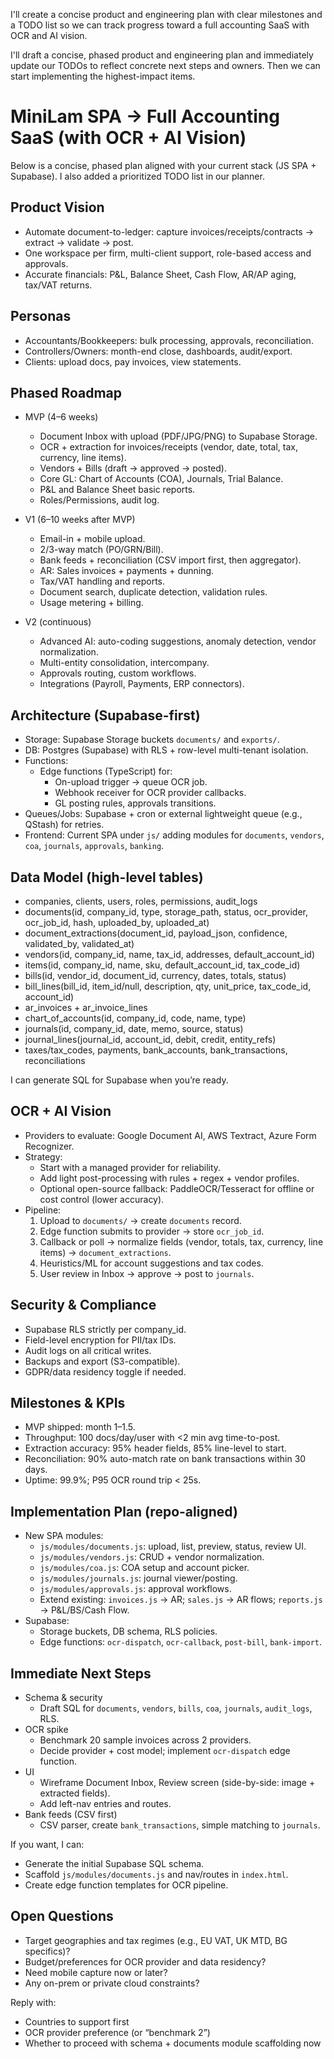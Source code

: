 I'll create a concise product and engineering plan with clear milestones and a TODO list so we can track progress toward a full accounting SaaS with OCR and AI vision.

I'll draft a concise, phased product and engineering plan and immediately update our TODOs to reflect concrete next steps and owners. Then we can start implementing the highest-impact items.

# MiniLam SPA → Full Accounting SaaS (with OCR + AI Vision)

Below is a concise, phased plan aligned with your current stack (JS SPA + Supabase). I also added a prioritized TODO list in our planner.

## Product Vision
- Automate document-to-ledger: capture invoices/receipts/contracts → extract → validate → post.
- One workspace per firm, multi-client support, role-based access and approvals.
- Accurate financials: P&L, Balance Sheet, Cash Flow, AR/AP aging, tax/VAT returns.

## Personas
- Accountants/Bookkeepers: bulk processing, approvals, reconciliation.
- Controllers/Owners: month-end close, dashboards, audit/export.
- Clients: upload docs, pay invoices, view statements.

## Phased Roadmap

- MVP (4–6 weeks)
  - Document Inbox with upload (PDF/JPG/PNG) to Supabase Storage.
  - OCR + extraction for invoices/receipts (vendor, date, total, tax, currency, line items).
  - Vendors + Bills (draft → approved → posted).
  - Core GL: Chart of Accounts (COA), Journals, Trial Balance.
  - P&L and Balance Sheet basic reports.
  - Roles/Permissions, audit log.

- V1 (6–10 weeks after MVP)
  - Email-in + mobile upload.
  - 2/3-way match (PO/GRN/Bill).
  - Bank feeds + reconciliation (CSV import first, then aggregator).
  - AR: Sales invoices + payments + dunning.
  - Tax/VAT handling and reports.
  - Document search, duplicate detection, validation rules.
  - Usage metering + billing.

- V2 (continuous)
  - Advanced AI: auto-coding suggestions, anomaly detection, vendor normalization.
  - Multi-entity consolidation, intercompany.
  - Approvals routing, custom workflows.
  - Integrations (Payroll, Payments, ERP connectors).

## Architecture (Supabase-first)
- Storage: Supabase Storage buckets `documents/` and `exports/`.
- DB: Postgres (Supabase) with RLS + row-level multi-tenant isolation.
- Functions:
  - Edge functions (TypeScript) for:
    - On-upload trigger → queue OCR job.
    - Webhook receiver for OCR provider callbacks.
    - GL posting rules, approvals transitions.
- Queues/Jobs: Supabase + cron or external lightweight queue (e.g., QStash) for retries.
- Frontend: Current SPA under `js/` adding modules for `documents`, `vendors`, `coa`, `journals`, `approvals`, `banking`.

## Data Model (high-level tables)
- companies, clients, users, roles, permissions, audit_logs
- documents(id, company_id, type, storage_path, status, ocr_provider, ocr_job_id, hash, uploaded_by, uploaded_at)
- document_extractions(document_id, payload_json, confidence, validated_by, validated_at)
- vendors(id, company_id, name, tax_id, addresses, default_account_id)
- items(id, company_id, name, sku, default_account_id, tax_code_id)
- bills(id, vendor_id, document_id, currency, dates, totals, status)
- bill_lines(bill_id, item_id/null, description, qty, unit_price, tax_code_id, account_id)
- ar_invoices + ar_invoice_lines
- chart_of_accounts(id, company_id, code, name, type)
- journals(id, company_id, date, memo, source, status)
- journal_lines(journal_id, account_id, debit, credit, entity_refs)
- taxes/tax_codes, payments, bank_accounts, bank_transactions, reconciliations

I can generate SQL for Supabase when you’re ready.

## OCR + AI Vision
- Providers to evaluate: Google Document AI, AWS Textract, Azure Form Recognizer.
- Strategy:
  - Start with a managed provider for reliability.
  - Add light post-processing with rules + regex + vendor profiles.
  - Optional open-source fallback: PaddleOCR/Tesseract for offline or cost control (lower accuracy).
- Pipeline:
  1) Upload to `documents/` → create `documents` record.
  2) Edge function submits to provider → store `ocr_job_id`.
  3) Callback or poll → normalize fields (vendor, totals, tax, currency, line items) → `document_extractions`.
  4) Heuristics/ML for account suggestions and tax codes.
  5) User review in Inbox → approve → post to `journals`.

## Security & Compliance
- Supabase RLS strictly per company_id.
- Field-level encryption for PII/tax IDs.
- Audit logs on all critical writes.
- Backups and export (S3-compatible).
- GDPR/data residency toggle if needed.

## Milestones & KPIs
- MVP shipped: month 1–1.5.
- Throughput: 100 docs/day/user with <2 min avg time-to-post.
- Extraction accuracy: 95% header fields, 85% line-level to start.
- Reconciliation: 90% auto-match rate on bank transactions within 30 days.
- Uptime: 99.9%; P95 OCR round trip < 25s.

## Implementation Plan (repo-aligned)
- New SPA modules:
  - `js/modules/documents.js`: upload, list, preview, status, review UI.
  - `js/modules/vendors.js`: CRUD + vendor normalization.
  - `js/modules/coa.js`: COA setup and account picker.
  - `js/modules/journals.js`: journal viewer/posting.
  - `js/modules/approvals.js`: approval workflows.
  - Extend existing: `invoices.js` → AR; `sales.js` → AR flows; `reports.js` → P&L/BS/Cash Flow.
- Supabase:
  - Storage buckets, DB schema, RLS policies.
  - Edge functions: `ocr-dispatch`, `ocr-callback`, `post-bill`, `bank-import`.

## Immediate Next Steps
- Schema & security
  - Draft SQL for `documents`, `vendors`, `bills`, `coa`, `journals`, `audit_logs`, RLS.
- OCR spike
  - Benchmark 20 sample invoices across 2 providers.
  - Decide provider + cost model; implement `ocr-dispatch` edge function.
- UI
  - Wireframe Document Inbox, Review screen (side-by-side: image + extracted fields).
  - Add left-nav entries and routes.
- Bank feeds (CSV first)
  - CSV parser, create `bank_transactions`, simple matching to `journals`.

If you want, I can:
- Generate the initial Supabase SQL schema.
- Scaffold `js/modules/documents.js` and nav/routes in `index.html`.
- Create edge function templates for OCR pipeline.

## Open Questions
- Target geographies and tax regimes (e.g., EU VAT, UK MTD, BG specifics)?
- Budget/preferences for OCR provider and data residency?
- Need mobile capture now or later?
- Any on-prem or private cloud constraints?

Reply with:
- Countries to support first
- OCR provider preference (or “benchmark 2”)
- Whether to proceed with schema + documents module scaffolding now